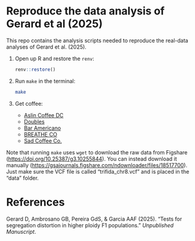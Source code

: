 
<!-- README.md is generated from README.Rmd. Please edit that file -->

# Reproduce the data analysis of Gerard et al (2025)

<!-- badges: start -->

<!-- badges: end -->

This repo contains the analysis scripts needed to reproduce the
real-data analyses of Gerard et al. (2025).

1.  Open up R and restore the `renv`:

    ``` r
    renv::restore()
    ```

2.  Run `make` in the terminal:

    ``` bash
    make
    ```

3.  Get coffee:

    - [Aslin Coffee DC](https://maps.app.goo.gl/n8vVbjkwwrC9fiyy5)
    - [Doubles](https://maps.app.goo.gl/CXNaN1HpgVxZDk9h6)
    - [Bar Americano](https://maps.app.goo.gl/U6XJmTazJssadUS4A)
    - [BREATHE CO](https://maps.app.goo.gl/CpVTvioWjSbm8zWx5)
    - [Sad Coffee Co.](https://maps.app.goo.gl/KYKTVSi57dWizNTQA)

Note that running `make` uses `wget` to download the raw data from
Figshare (<https://doi.org/10.25387/g3.10255844>). You can instead
download it manually
(<https://gsajournals.figshare.com/ndownloader/files/18517700>). Just
make sure the VCF file is called “trifida_chr8.vcf” and is placed in the
“data” folder.

# References

Gerard D, Ambrosano GB, Pereira GdS, & Garcia AAF (2025). “Tests for
segregation distortion in higher ploidy F1 populations.” *Unpublished
Manuscript*.
